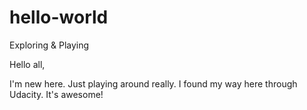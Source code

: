 # hello-world
Exploring & Playing

Hello all,

I'm new here. Just playing around really. I found my way here through Udacity. It's awesome!
